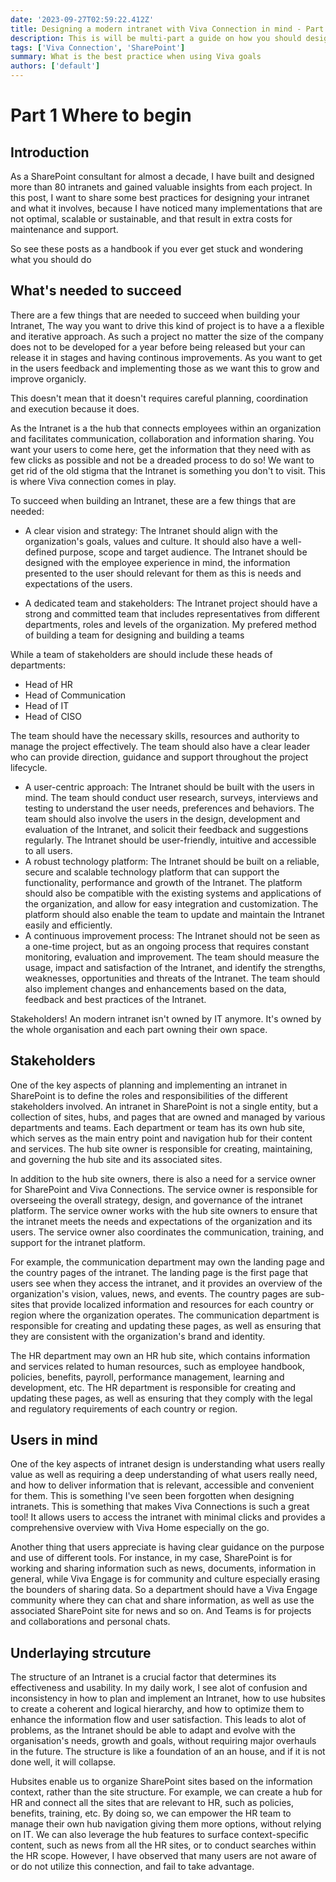 ```yaml
---
date: '2023-09-27T02:59:22.412Z'
title: Designing a modern intranet with Viva Connection in mind - Part 1
description: This is will be multi-part a guide on how you should design and architect your intranet, the do's and dont's and best pratices.
tags: ['Viva Connection', 'SharePoint']
summary: What is the best practice when using Viva goals
authors: ['default']
---
```


# Part 1 Where to begin

## Introduction

As a SharePoint consultant for almost a decade, I have built and designed more than 80 intranets and gained valuable insights from each project. In this post, I want to share some best practices for designing your intranet and what it involves, because I have noticed many implementations that are not optimal, scalable or sustainable, and that result in extra costs for maintenance and support.

So see these posts as a handbook if you ever get stuck and wondering what you should do

## What's needed to succeed

There are a few things that are needed to succeed when building your Intranet, The way you want to drive this kind of project is to have a a flexible and iterative approach. As such a project no matter the size of the company does not to be developed for a year before being released but your can release it in stages and having continous improvements. As you want to get in the users feedback and implementing those as we want this to grow and improve organicly.

This doesn't mean that it doesn't requires careful planning, coordination and execution because it does.

As the Intranet is a the hub that connects employees within an organization and facilitates communication, collaboration and information sharing. You want your users to come here, get the information that they need with as few clicks as possible and not be a dreaded process to do so! We want to get rid of the old stigma that the Intranet is something you don't to visit. This is where Viva connection comes in play.

To succeed when building an Intranet, these are a few things that are needed:

- A clear vision and strategy: The Intranet should align with the organization's goals, values and culture. It should also have a well-defined purpose, scope and target audience. The Intranet should be designed with the employee experience in mind, the information presented to the user should relevant for them as this is needs and expectations of the users.

- A dedicated team and stakeholders: The Intranet project should have a strong and committed team that includes representatives from different departments, roles and levels of the organization. My prefered method of building a team for designing and building a teams

While a team of stakeholders are should include these heads of departments:

- Head of HR
- Head of Communication
- Head of IT
- Head of CISO

The team should have the necessary skills, resources and authority to manage the project effectively. The team should also have a clear leader who can provide direction, guidance and support throughout the project lifecycle.

- A user-centric approach: The Intranet should be built with the users in mind. The team should conduct user research, surveys, interviews and testing to understand the user needs, preferences and behaviors. The team should also involve the users in the design, development and evaluation of the Intranet, and solicit their feedback and suggestions regularly. The Intranet should be user-friendly, intuitive and accessible to all users.
- A robust technology platform: The Intranet should be built on a reliable, secure and scalable technology platform that can support the functionality, performance and growth of the Intranet. The platform should also be compatible with the existing systems and applications of the organization, and allow for easy integration and customization. The platform should also enable the team to update and maintain the Intranet easily and efficiently.
- A continuous improvement process: The Intranet should not be seen as a one-time project, but as an ongoing process that requires constant monitoring, evaluation and improvement. The team should measure the usage, impact and satisfaction of the Intranet, and identify the strengths, weaknesses, opportunities and threats of the Intranet. The team should also implement changes and enhancements based on the data, feedback and best practices of the Intranet.

Stakeholders! An modern intranet isn't owned by IT anymore. It's owned by the whole organisation and each part owning their own space.

## Stakeholders

One of the key aspects of planning and implementing an intranet in SharePoint is to define the roles and responsibilities of the different stakeholders involved. An intranet in SharePoint is not a single entity, but a collection of sites, hubs, and pages that are owned and managed by various departments and teams. Each department or team has its own hub site, which serves as the main entry point and navigation hub for their content and services. The hub site owner is responsible for creating, maintaining, and governing the hub site and its associated sites.

In addition to the hub site owners, there is also a need for a service owner for SharePoint and Viva Connections. The service owner is responsible for overseeing the overall strategy, design, and governance of the intranet platform. The service owner works with the hub site owners to ensure that the intranet meets the needs and expectations of the organization and its users. The service owner also coordinates the communication, training, and support for the intranet platform.

For example, the communication department may own the landing page and the country pages of the intranet. The landing page is the first page that users see when they access the intranet, and it provides an overview of the organization's vision, values, news, and events. The country pages are sub-sites that provide localized information and resources for each country or region where the organization operates. The communication department is responsible for creating and updating these pages, as well as ensuring that they are consistent with the organization's brand and identity.

The HR department may own an HR hub site, which contains information and services related to human resources, such as employee handbook, policies, benefits, payroll, performance management, learning and development, etc. The HR department is responsible for creating and updating these pages, as well as ensuring that they comply with the legal and regulatory requirements of each country or region.

## Users in mind

One of the key aspects of intranet design is understanding what users really value as well as requiring a deep understanding of what users really need, and how to deliver information that is relevant, accessible and convenient for them. This is something I've seen been forgotten when designing intranets.
This is something that makes Viva Connections is such a great tool! It allows users to access the intranet with minimal clicks and provides a comprehensive overview with Viva Home especially on the go.

Another thing that users appreciate is having clear guidance on the purpose and use of different tools. For instance, in my case, SharePoint is for working and sharing information such as news, documents, information in general, while Viva Engage is for community and culture especially erasing the bounders of sharing data. So a department should have a Viva Engage community where they can chat and share information, as well as use the associated SharePoint site for news and so on. And Teams is for projects and collaborations and personal chats.

## Underlaying strcuture

The structure of an Intranet is a crucial factor that determines its effectiveness and usability. In my daily work, I see alot of confusion and inconsistency in how to plan and implement an Intranet, how to use hubsites to create a coherent and logical hierarchy, and how to optimize them to enhance the information flow and user satisfaction. This leads to alot of problems, as the Intranet should be able to adapt and evolve with the organisation's needs, growth and goals, without requiring major overhauls in the future. The structure is like a foundation of an an house, and if it is not done well, it will collapse.

Hubsites enable us to organize SharePoint sites based on the information context, rather than the site structure. For example, we can create a hub for HR and connect all the sites that are relevant to HR, such as policies, benefits, training, etc. By doing so, we can empower the HR team to manage their own hub navigation giving them more options, without relying on IT. We can also leverage the hub features to surface context-specific content, such as news from all the HR sites, or to conduct searches within the HR scope. However, I have observed that many users are not aware of or do not utilize this connection, and fail to take advantage.
